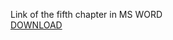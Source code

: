 Link of the fifth chapter in MS WORD
<br/>[DOWNLOAD](https://github.com/KovalenkoKonstantin/Head-First/raw/master/src/ch6/Head%20First%20Java%2C%203rd%20Edition%20Chapter%206.docx)
